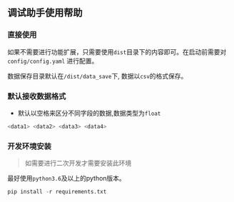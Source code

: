 ## 调试助手使用帮助

### 直接使用

如果不需要进行功能扩展，只需要使用`dist`目录下的内容即可。在启动前需要对`config/config.yaml` 进行配置。

数据保存目录默认在`/dist/data_save`下, 数据以`csv`的格式保存。

### 默认接收数据格式

+ 默认以空格来区分不同字段的数据,数据类型为`float`

```python
<data1> <data2> <data3> <data4>
```

### 开发环境安装
> 如需要进行二次开发才需要安装此环境

最好使用`python3.6`及以上的python版本。

```python
pip install -r requirements.txt
```